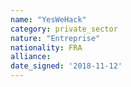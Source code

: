 ```yaml
---
name: "YesWeHack"
category: private_sector
nature: "Entreprise"
nationality: FRA
alliance: 
date_signed: '2018-11-12'
---
```

    